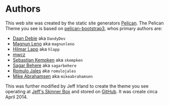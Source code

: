 # Authors
This web site was created by the static site generators [Pelican][03].
The Pelican Theme you see is based on [pelican-bootstrap3][01],
whos primary authors are:

- [Daan Debie](https://github.com/DandyDev) aka `DandyDev`
- [Magnun Leno](https://github.com/magnunleno) aka `magnunleno`
- [Hilmar Lapp](https://github.com/hlapp) aka `hlapp`
- [mwcz](https://github.com/mwcz)
- [Sebastian Kempken](https://github.com/skempken) aka `skempken`
- [Sagar Behere](https://github.com/sagarbehere) aka `sagarbehere`
- [Romulo Jales](https://github.com/romulojales) aka `romulojales`
- [Mike Abrahamsen](https://github.com/mikeabrahamsen) aka `mikeabrahamsen`

This was further modified by Jeff Irland to create the theme you see
operating at [Jeff's Skinner Box][02] and stored on [GitHub][04].
It was create circa April 2014.



[01]:https://github.com/getpelican/pelican-themes/tree/master/pelican-bootstrap3
[02]:http://jeffskinnerbox.me/
[03]:http://docs.getpelican.com/en/3.3.0/
[04]:https://github.com/jeffskinnerbox/jeffskinnerbox.github.io/tree/source
